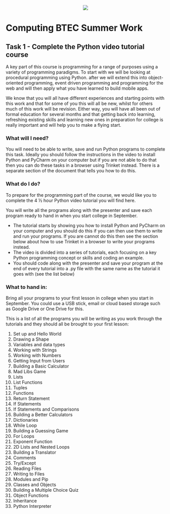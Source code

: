 <p align="center">
  <img src="../../../common-assets/blob/main/images/bhasvic/bhasvic-rect-hills-text-small.png?raw=true">
</p>

# Computing BTEC Summer Work

## Task 1 - Complete the Python video tutorial course

A key part of this course is programming for a range of purposes using a variety of programming paradigms. To start with we will be looking at procedural programming using Python. after we will extend this into object-oriented programming, event driven programming and programming for the web and will then apply what you have learned to build mobile apps.

We know that you will all have different experiences and starting points with this work and that for some of you this will all be new, whilst for others much of this work will be revision. Either way, you will have all been out of formal education for several months and that getting back into learning, refreshing existing skills and learning new ones in preparation for college is really important and will help you to make a flying start.

### What will I need?

You will need to be able to write, save and run Python programs to complete this task. Ideally you should follow the instructions in the video to install Python and PyCharm on your computer but if you are not able to do that then you can do these tasks in a browser using Trinket instead. There is a separate section of the document that tells you how to do this.

### What do I do?

To prepare for the programming part of the course, we would like you to complete the 4 ½ hour Python video tutorial you will find here.

You will write all the programs along with the presenter and save each program ready to hand in when you start college in September.

- The tutorial starts by showing you how to install Python and PyCharm on your computer and you should do this if you can then use them to write and run your programs. If you are cannot do this then see the section below about how to use Trinket in a browser to write your programs instead.
- The video is divided into a series of tutorials, each focusing on a key Python programming concept or skills and coding an example.
- You should code along with the presenter and save your program at the end of every tutorial into a .py file with the same name as the tutorial it goes with (see the list below)

### What to hand in:

Bring all your programs to your first lesson in college when you start in September. You could use a USB stick, email or cloud based storage such as Google Drive or One Drive for this.

This is a list of all the programs you will be writing as you work through the tutorials and they should all be brought to your first lesson:

1. Set up and Hello World
2. Drawing a Shape
3. Variables and data types
4. Working with Strings
5. Working with Numbers
6. Getting Input from Users
7. Building a Basic Calculator
8. Mad Libs Game
9. Lists
10. List Functions
11. Tuples
12. Functions
13. Return Statement
14. If Statements
15. If Statements and Comparisons
16. Building a Better Calculators
17. Dictionaries
18. While Loop
19. Building a Guessing Game
20. For Loops
21. Exponent Function
22. 2D Lists and Nested Loops
23. Building a Translator
24. Comments
25. Try/Except
26. Reading Files
27. Writing to Files
28. Modules and Pip
29. Classes and Objects
30. Building a Multiple Choice Quiz
31. Object Functions
32. Inheritance
33. Python Interpreter
